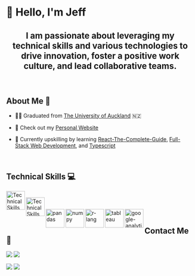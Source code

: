<h1 align="left">👋 Hello, I'm Jeff</h1>
<h3 align="center" style="font-size: 1.4rem;">I am passionate about leveraging my technical skills and various technologies to drive innovation, foster a positive work culture, and lead collaborative teams.</h3>

<br />

## About Me 📝

- 👨‍💻 Graduated from [The University of Auckland](https://www.auckland.ac.nz/en/study/study-options/find-a-study-option/information-technology-management/undergraduate/bsc-info-management-from-2019.html) 🇳🇿

- 👀 Check out my [Personal Website](https://jeff-hwang.netlify.app)

- 📝 Currently upskilling by learning [React-The-Complete-Guide](https://www.udemy.com/course/react-the-complete-guide-incl-redux/), [Full-Stack Web Development](https://github.com/jhwa426/Booking-System), and [Typescript](https://github.com/jhwa426/Patient-Management-System)

<br />

## Technical Skills 💻

<img align="left" alt="Technical Skills" height="50px" src="https://skillicons.dev/icons?i=react,js,typescript,nextjs,tailwindcss,styledcomponents,html,css,mongodb,nodejs,git" />

<!-- <img align="left" alt="React/React Native" height="50px" src="https://cdn.svgporn.com/logos/react.svg" />
<img align="left" alt="Javascript" height="50px" src="https://cdn.svgporn.com/logos/javascript.svg" />
<img align="left" alt="Typescript" height="50px" src="https://cdn.svgporn.com/logos/typescript-icon.svg" />
<img align="left" alt="NextJS" height="50px" src="https://cdn.svgporn.com/logos/nextjs-icon.svg" />
<img align="left" alt="tailwindcss" height="50px" src="https://cdn.svgporn.com/logos/tailwindcss-icon.svg" />
<img align="left" alt="styled-components" height="50px" src="https://styled-components.com/atom.png" />
<img align="left" alt="html5" height="50px" src="https://cdn.svgporn.com/logos/html-5.svg" />
<img align="left" alt="css3" height="50px" src="https://cdn.svgporn.com/logos/css-3.svg" />
<img align="left" alt="nodejs" height="50px" src="https://cdn.svgporn.com/logos/nodejs.svg" />
<img align="left" alt="mongodb" height="50px" src="https://cdn.svgporn.com/logos/mongodb-icon.svg" />
<img align="left" alt="Git" height="50px" src="https://cdn.svgporn.com/logos/git-icon.svg" /> -->

<br />

<img align="left" alt="Technical Skills" height="50px" src="https://skillicons.dev/icons?i=python,cs,java" />

<!-- <img align="left" alt="Python" height="50px" src="https://cdn.svgporn.com/logos/python.svg" />
<img align="left" alt="C#" height="50px" src="https://cdn.svgporn.com/logos/c-sharp.svg" />
<img align="left" alt="Java" height="50px" src="https://cdn.svgporn.com/logos/java.svg" /> -->

<br />

<img align="left" alt="pandas" height="50px" src="https://cdn.svgporn.com/logos/pandas-icon.svg" /><img align="left" alt="numpy" height="50px" src="https://cdn.svgporn.com/logos/numpy.svg" /><img align="left" alt="r-lang" height="50px" src="https://cdn.svgporn.com/logos/r-lang.svg" /><img align="left" alt="tableau" height="50px" src="https://cdn.svgporn.com/logos/tableau-icon.svg" /><img align="left" alt="google-analytics" height="50px" src="https://cdn.svgporn.com/logos/google-analytics.svg" />

<br />

## Contact Me 📱

[<img src="https://img.shields.io/badge/website-000000?style=for-the-badge&logo=About.me&logoColor=white" />](https://jeff-hwang.netlify.app) [<img src="https://img.shields.io/badge/linkedin-%230077B5.svg?&style=for-the-badge&logo=linkedin&logoColor=white" />](https://www.linkedin.com/in/jeffhwa411/)

[<img src ="https://img.shields.io/badge/WhatsApp-25D366?style=for-the-badge&logo=whatsapp&logoColor=white">](https://api.whatsapp.com/send/?phone=642102252350&text&type=phone_number&app_absent=0) [<img src ="https://img.shields.io/badge/Email-myemail-%23.svg?&color=bl&style=for-the-badge&logo=&logoColor=white">](mailto:jeffhwa411@gmail.com)
